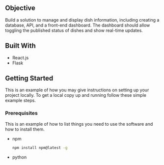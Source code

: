## Objective

Build a solution to manage and display dish information, including creating a database, API, and a front-end dashboard. The dashboard should allow toggling the published status of dishes and show real-time updates.

## Built With

- React.js
- Flask

## Getting Started

This is an example of how you may give instructions on setting up your project locally.
To get a local copy up and running follow these simple example steps.

### Prerequisites

This is an example of how to list things you need to use the software and how to install them.
* npm
  ```sh
  npm install npm@latest -g
  ```
* python